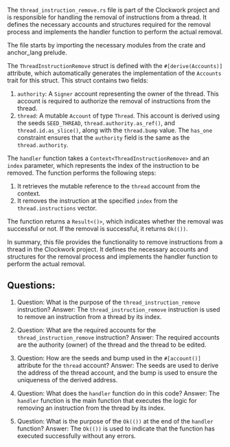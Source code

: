 
The `thread_instruction_remove.rs` file is part of the Clockwork project and is responsible for handling the removal of instructions from a thread. It defines the necessary accounts and structures required for the removal process and implements the handler function to perform the actual removal.

The file starts by importing the necessary modules from the crate and anchor_lang prelude.

The `ThreadInstructionRemove` struct is defined with the `#[derive(Accounts)]` attribute, which automatically generates the implementation of the `Accounts` trait for this struct. This struct contains two fields:

1. `authority`: A `Signer` account representing the owner of the thread. This account is required to authorize the removal of instructions from the thread.
2. `thread`: A mutable `Account` of type `Thread`. This account is derived using the seeds `SEED_THREAD`, `thread.authority.as_ref()`, and `thread.id.as_slice()`, along with the `thread.bump` value. The `has_one` constraint ensures that the `authority` field is the same as the `thread.authority`.

The `handler` function takes a `Context<ThreadInstructionRemove>` and an `index` parameter, which represents the index of the instruction to be removed. The function performs the following steps:

1. It retrieves the mutable reference to the `thread` account from the context.
2. It removes the instruction at the specified `index` from the `thread.instructions` vector.

The function returns a `Result<()>`, which indicates whether the removal was successful or not. If the removal is successful, it returns `Ok(())`.

In summary, this file provides the functionality to remove instructions from a thread in the Clockwork project. It defines the necessary accounts and structures for the removal process and implements the handler function to perform the actual removal.
## Questions: 
 1. Question: What is the purpose of the `thread_instruction_remove` instruction?
   Answer: The `thread_instruction_remove` instruction is used to remove an instruction from a thread by its index.

2. Question: What are the required accounts for the `thread_instruction_remove` instruction?
   Answer: The required accounts are the authority (owner) of the thread and the thread to be edited.

3. Question: How are the seeds and bump used in the `#[account()]` attribute for the `thread` account?
   Answer: The seeds are used to derive the address of the thread account, and the bump is used to ensure the uniqueness of the derived address.

4. Question: What does the `handler` function do in this code?
   Answer: The `handler` function is the main function that executes the logic for removing an instruction from the thread by its index.

5. Question: What is the purpose of the `Ok(())` at the end of the `handler` function?
   Answer: The `Ok(())` is used to indicate that the function has executed successfully without any errors.
    